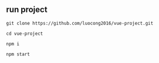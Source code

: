 ## run project
```
git clone https://github.com/luocong2016/vue-project.git

cd vue-project

npm i

npm start
```
